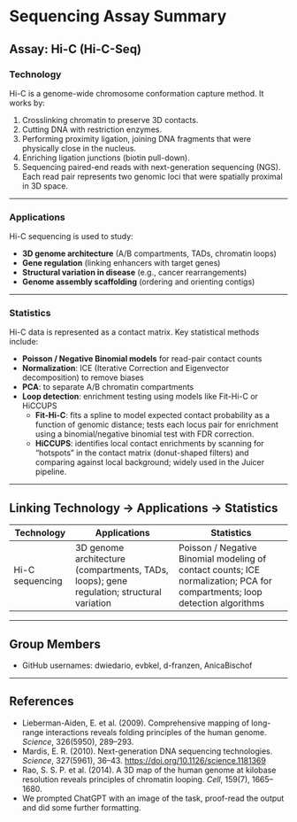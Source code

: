 # Sequencing Assay Summary
## Assay: Hi-C (Hi-C-Seq)
### Technology
Hi-C is a genome-wide chromosome conformation capture method.
It works by:
1. Crosslinking chromatin to preserve 3D contacts.
2. Cutting DNA with restriction enzymes.
3. Performing proximity ligation, joining DNA fragments that were physically close in the nucleus.
4. Enriching ligation junctions (biotin pull-down).
5. Sequencing paired-end reads with next-generation sequencing (NGS).
Each read pair represents two genomic loci that were spatially proximal in 3D space.
---
### Applications
Hi-C sequencing is used to study:
- **3D genome architecture** (A/B compartments, TADs, chromatin loops)
- **Gene regulation** (linking enhancers with target genes)
- **Structural variation in disease** (e.g., cancer rearrangements)
- **Genome assembly scaffolding** (ordering and orienting contigs)
---
### Statistics
Hi-C data is represented as a contact matrix. Key statistical methods include:
- **Poisson / Negative Binomial models** for read-pair contact counts
- **Normalization**: ICE (Iterative Correction and Eigenvector decomposition) to remove biases
- **PCA**: to separate A/B chromatin compartments
- **Loop detection**: enrichment testing using models like Fit-Hi-C or HiCCUPS
  - **Fit-Hi-C**: fits a spline to model expected contact probability as a function of genomic distance; tests each locus pair for enrichment using a binomial/negative binomial test with FDR correction.
  - **HiCCUPS**: identifies local contact enrichments by scanning for “hotspots” in the contact matrix (donut-shaped filters) and comparing against local background; widely used in the Juicer pipeline.
---
## Linking Technology → Applications → Statistics
| Technology      | Applications                              | Statistics                                      |
|-----------------|-------------------------------------------|------------------------------------------------|
| Hi-C sequencing | 3D genome architecture (compartments, TADs, loops); gene regulation; structural variation | Poisson / Negative Binomial modeling of contact counts; ICE normalization; PCA for compartments; loop detection algorithms |
---
## Group Members
- GitHub usernames: dwiedario, evbkel, d-franzen, AnicaBischof
---
## References
- Lieberman-Aiden, E. et al. (2009). Comprehensive mapping of long-range interactions reveals folding principles of the human genome. *Science*, 326(5950), 289–293.
- Mardis, E. R. (2010). Next-generation DNA sequencing technologies. *Science*, 327(5961), 36–43. https://doi.org/10.1126/science.1181369
- Rao, S. S. P. et al. (2014). A 3D map of the human genome at kilobase resolution reveals principles of chromatin looping. *Cell*, 159(7), 1665–1680.
- We prompted ChatGPT with an image of the task, proof-read the output and did some further formatting.
